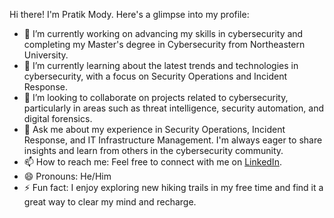 Hi there! I'm Pratik Mody.
Here's a glimpse into my profile:

- 🔭 I’m currently working on advancing my skills in cybersecurity and completing my Master's degree in Cybersecurity from Northeastern University.
- 🌱 I’m currently learning about the latest trends and technologies in cybersecurity, with a focus on Security Operations and Incident Response.
- 👯 I’m looking to collaborate on projects related to cybersecurity, particularly in areas such as threat intelligence, security automation, and digital forensics.
- 💬 Ask me about my experience in Security Operations, Incident Response, and IT Infrastructure Management. I'm always eager to share insights and learn from others in the cybersecurity community.
- 📫 How to reach me: Feel free to connect with me on [LinkedIn](https://www.linkedin.com/in/prmody/).
- 😄 Pronouns: He/Him
- ⚡ Fun fact: I enjoy exploring new hiking trails in my free time and find it a great way to clear my mind and recharge.
